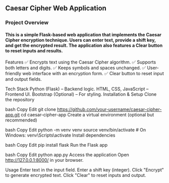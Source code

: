 ## Caesar Cipher Web Application
### Project Overview
#### This is a simple Flask-based web application that implements the Caesar Cipher encryption technique. Users can enter text, provide a shift key, and get the encrypted result. The application also features a Clear button to reset inputs and results.

Features
✅ Encrypts text using the Caesar Cipher algorithm.
✅ Supports both letters and digits.
✅ Keeps symbols and spaces unchanged.
✅ User-friendly web interface with an encryption form.
✅ Clear button to reset input and output fields.

Tech Stack
Python (Flask) – Backend logic.
HTML, CSS, JavaScript – Frontend UI.
Bootstrap (Optional) – For styling.
Installation & Setup
Clone the repository

bash
Copy
Edit
git clone https://github.com/your-username/caesar-cipher-app.git
cd caesar-cipher-app
Create a virtual environment (optional but recommended)

bash
Copy
Edit
python -m venv venv
source venv/bin/activate  # On Windows: venv\Scripts\activate
Install dependencies

bash
Copy
Edit
pip install flask
Run the Flask app

bash
Copy
Edit
python app.py
Access the application
Open http://127.0.0.1:8000/ in your browser.

Usage
Enter text in the input field.
Enter a shift key (integer).
Click "Encrypt" to generate encrypted text.
Click "Clear" to reset inputs and output.
